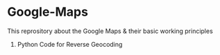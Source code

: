 # Google-Maps
This reprository about the Google Maps &amp; their basic working principles
1. Python Code for Reverse Geocoding
